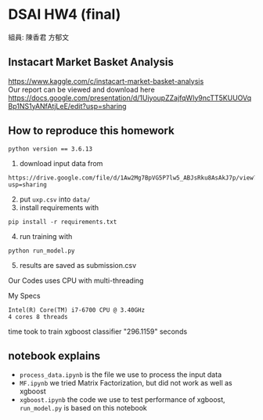 # DSAI HW4 (final)

組員: 陳香君 方郁文

## Instacart Market Basket Analysis
https://www.kaggle.com/c/instacart-market-basket-analysis
<br>
Our report can be viewed and download here<br>
https://docs.google.com/presentation/d/1UjyoupZZajfqWIy9ncTT5KUUOVqBp1NS1yANfAtjLeE/edit?usp=sharing

## How to reproduce this homework
`python version == 3.6.13`
1. download input data from 
```
https://drive.google.com/file/d/1Aw2Mg7BpVG5P7lw5_ABJsRku8AsAkJ7p/view?usp=sharing
```
2. put `uxp.csv` into `data/`
3. install requirements with
```
pip install -r requirements.txt
```
4. run training with
```
python run_model.py
```
5. results are saved as submission.csv


Our Codes uses CPU with multi-threading<br>

My Specs<br>
```
Intel(R) Core(TM) i7-6700 CPU @ 3.40GHz
4 cores 8 threads
```
time took to train xgboost classifier "296.1159" seconds<br>

## notebook explains
- `process_data.ipynb` is the file we use to process the input data
- `MF.ipynb` we tried Matrix Factorization, but did not work as well as xgboost
- `xgboost.ipynb` the code we use to test performance of xgboost, `run_model.py` is based on this notebook
